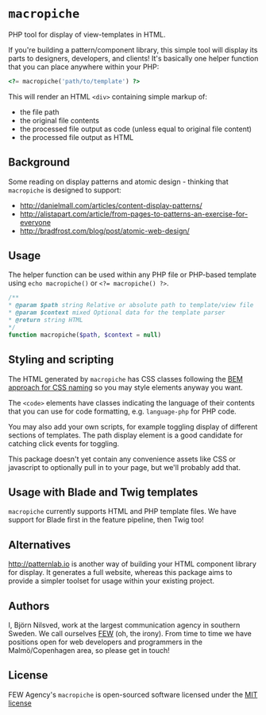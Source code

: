 # `macropiche`
PHP tool for display of view-templates in HTML.

If you're building a pattern/component library, this simple tool will display its parts to designers, developers, and clients!
It's basically one helper function that you can place anywhere within your PHP:

```php
<?= macropiche('path/to/template') ?>
```

This will render an HTML `<div>` containing simple markup of:

- the file path
- the original file contents
- the processed file output as code (unless equal to original file content)
- the processed file output as HTML

## Background
Some reading on display patterns and atomic design - thinking that `macropiche` is designed to support:

- http://danielmall.com/articles/content-display-patterns/
- http://alistapart.com/article/from-pages-to-patterns-an-exercise-for-everyone
- http://bradfrost.com/blog/post/atomic-web-design/

## Usage
The helper function can be used within any PHP file or PHP-based template using
`echo macropiche()` or `<?= macropiche() ?>`.

```php
/**
* @param $path string Relative or absolute path to template/view file
* @param $context mixed Optional data for the template parser
* @return string HTML
*/
function macropiche($path, $context = null)
```

## Styling and scripting
The HTML generated by `macropiche` has CSS classes following the
[BEM approach for CSS naming](http://getbem.com/naming/) so you may style elements anyway you want. 

The `<code>` elements have classes indicating the language of their contents that you can use for code formatting,
e.g. `language-php` for PHP code.

You may also add your own scripts, for example toggling display of different sections of templates.
The path display element is a good candidate for catching click events for toggling.

This package doesn't yet contain any convenience assets like CSS or javascript to optionally pull in to your page,
but we'll probably add that.

## Usage with Blade and Twig templates
`macropiche` currently supports HTML and PHP template files.
We have support for Blade first in the feature pipeline, then Twig too!

## Alternatives
http://patternlab.io is another way of building your HTML component library for display.
It generates a full website, whereas this package aims to provide a simpler toolset
for usage within your existing project.

## Authors
I, Björn Nilsved, work at the largest communication agency in southern Sweden.
We call ourselves [FEW](http://fewagency.se) (oh, the irony).
From time to time we have positions open for web developers and programmers in the Malmö/Copenhagen area,
so please get in touch!

## License
FEW Agency's `macropiche` is open-sourced software licensed under the
[MIT license](http://opensource.org/licenses/MIT)
